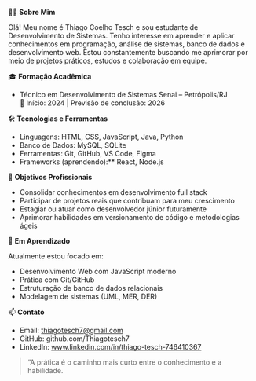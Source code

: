 👨‍💻 **Sobre Mim**

Olá! Meu nome é Thiago Coelho Tesch e sou estudante de Desenvolvimento de Sistemas. Tenho interesse em aprender e aplicar conhecimentos em programação, análise de sistemas, banco de dados e desenvolvimento web. Estou constantemente buscando me aprimorar por meio de projetos práticos, estudos e colaboração em equipe.

 🎓 **Formação Acadêmica**

- Técnico em Desenvolvimento de Sistemas
  Senai – Petrópolis/RJ  
  📅 Início: 2024 | Previsão de conclusão: 2026

 🛠️ **Tecnologias e Ferramentas**

- Linguagens: HTML, CSS, JavaScript, Java, Python
- Banco de Dados: MySQL, SQLite
- Ferramentas: Git, GitHub, VS Code, Figma
- Frameworks (aprendendo):** React, Node.js

📌 **Objetivos Profissionais**

- Consolidar conhecimentos em desenvolvimento full stack
- Participar de projetos reais que contribuam para meu crescimento
- Estagiar ou atuar como desenvolvedor júnior futuramente
- Aprimorar habilidades em versionamento de código e metodologias ágeis

 🌱 **Em Aprendizado**

Atualmente estou focado em:

- Desenvolvimento Web com JavaScript moderno
- Prática com Git/GitHub
- Estruturação de banco de dados relacionais
- Modelagem de sistemas (UML, MER, DER)

📫 **Contato**

- Email: thiagotesch7@gmail.com
- GitHub: github.com/Thiagotesch7
- LinkedIn: www.linkedin.com/in/thiago-tesch-746410367

> “A prática é o caminho mais curto entre o conhecimento e a habilidade.
